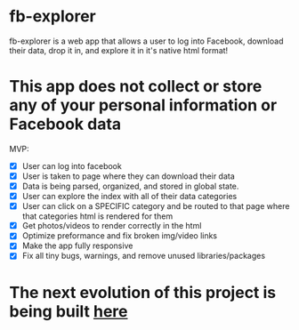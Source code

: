 # fb-explorer

fb-explorer is a web app that allows a user to log into Facebook, download their data, drop it in, and explore it in it's native html format! 

# This app does not collect or store any of your personal information or Facebook data

MVP:
- [x] User can log into facebook
- [x] User is taken to page where they can download their data
- [x] Data is being parsed, organized, and stored in global state.
- [x] User can explore the index with all of their data categories
- [x] User can click on a SPECIFIC category and be routed to that page where that categories html is rendered for them
- [x] Get photos/videos to render correctly in the html
- [x] Optimize preformance and fix broken img/video links
- [x] Make the app fully responsive
- [x] Fix all tiny bugs, warnings, and remove unused libraries/packages

# The next evolution of this project is being built <a href='https://github.com/SelfExplore/SelfExploreApp'><strong>here</strong></a>

